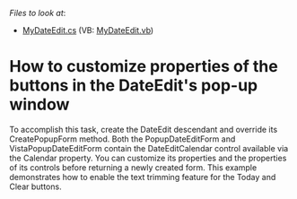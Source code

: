 <!-- default file list -->
*Files to look at*:

* [MyDateEdit.cs](./CS/Q204684/MyDateEdit.cs) (VB: [MyDateEdit.vb](./VB/Q204684/MyDateEdit.vb))
<!-- default file list end -->
# How to customize properties of the buttons in the DateEdit's pop-up window


<p>To accomplish this task, create the DateEdit descendant and override its CreatePopupForm method. Both the PopupDateEditForm and VistaPopupDateEditForm contain the DateEditCalendar control available via the Calendar property. You can customize its properties and the properties of its controls before returning a newly created form. This example demonstrates how to enable the text trimming feature for the Today and Clear buttons.</p>

<br/>


